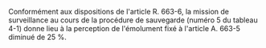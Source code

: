 Conformément aux dispositions de l'article R. 663-6, la mission de surveillance au cours de la procédure de sauvegarde (numéro 5 du tableau 4-1) donne lieu à la perception de l'émolument fixé à l'article A. 663-5 diminué de 25 %.

